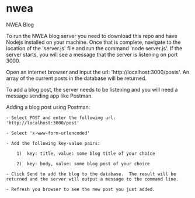 # nwea
NWEA Blog

To run the NWEA blog server you need to download this repo and have Nodejs installed on your machine.  Once that is complete, navigate to the location of the 'server.js' file and run the command 'node server.js'.
If the server starts, you will see a message that the server is listening on port 3000.

Open an internet browser and input the url: 'http://localhost:3000/posts'.  An array of the current posts in the database will be returned.

To add a blog post, the server needs to be listening and you will need a message sending app like Postman.  

Adding a blog post using Postman: 
    
    - Select POST and enter the following url: 'http://localhost:3000/post'
    
    - Select 'x-www-form-urlencoded'
    
    - Add the following key-value pairs:
        
        1)  key: title, value: some blog title of your choice
        
        2)  key: body, value: some blog post of your choice
    
    - Click Send to add the blog to the database.  The result will be returned and the server will output a message to the command line.
    
    - Refresh you browser to see the new post you just added.
